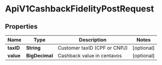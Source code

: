 

# ApiV1CashbackFidelityPostRequest


## Properties

| Name | Type | Description | Notes |
|------------ | ------------- | ------------- | -------------|
|**taxID** | **String** | Customer taxID (CPF or CNPJ) |  [optional] |
|**value** | **BigDecimal** | Cashback value in centavos |  [optional] |



